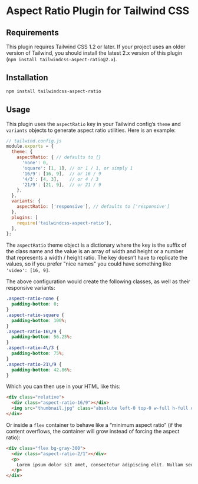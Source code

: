 # Aspect Ratio Plugin for Tailwind CSS

## Requirements

This plugin requires Tailwind CSS 1.2 or later. If your project uses an older version of Tailwind, you should install the latest 2.x version of this plugin (`npm install tailwindcss-aspect-ratio@2.x`).

## Installation

```bash
npm install tailwindcss-aspect-ratio
```

## Usage

This plugin uses the `aspectRatio` key in your Tailwind config’s `theme` and `variants` objects to generate aspect ratio utilities. Here is an example:

```js
// tailwind.config.js
module.exports = {
  theme: {
    aspectRatio: { // defaults to {}
      'none': 0,
      'square': [1, 1], // or 1 / 1, or simply 1
      '16/9': [16, 9],  // or 16 / 9
      '4/3': [4, 3],    // or 4 / 3
      '21/9': [21, 9],  // or 21 / 9
    },
  },
  variants: {
    aspectRatio: ['responsive'], // defaults to ['responsive']
  },
  plugins: [
    require('tailwindcss-aspect-ratio'),
  ],
};
```

The `aspectRatio` theme object is a dictionary where the key is the suffix of the class name and the value is an array of width and height or a number that represents a width / height ratio. The key doesn’t have to replicate the values, so if you prefer "nice names" you could have something like `'video': [16, 9]`.

The above configuration would create the following classes, as well as their responsive variants:

```css
.aspect-ratio-none {
  padding-bottom: 0;
}
.aspect-ratio-square {
  padding-bottom: 100%;
}
.aspect-ratio-16\/9 {
  padding-bottom: 56.25%;
}
.aspect-ratio-4\/3 {
  padding-bottom: 75%;
}
.aspect-ratio-21\/9 {
  padding-bottom: 42.86%;
}
```

Which you can then use in your HTML like this:

```html
<div class="relative">
  <div class="aspect-ratio-16/9"></div>
  <img src="thumbnail.jpg" class="absolute left-0 top-0 w-full h-full object-cover">
</div>
```

Or inside a `flex` container to behave like a “minimum aspect ratio” (if the content overflows, the container will grow instead of forcing the aspect ratio):

```html
<div class="flex bg-gray-300">
  <div class="aspect-ratio-2/1"></div>
  <p>
    Lorem ipsum dolor sit amet, consectetur adipiscing elit. Nullam sed dictum sem. Vestibulum ante ipsum primis in faucibus orci luctus et ultrices posuere cubilia Curae; Maecenas et lacus ut dolor rutrum dignissim.
  </p>
</div>
```
